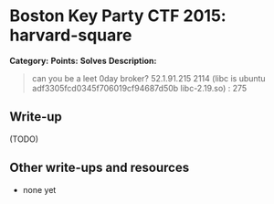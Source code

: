 # Boston Key Party CTF 2015: harvard-square

**Category:** 
**Points:** 
**Solves** 
**Description:**

> can you be a leet 0day broker? 52.1.91.215 2114 (libc is ubuntu adf3305fcd0345f706019cf94687d50b libc-2.19.so) : 275

## Write-up

(TODO)

## Other write-ups and resources

* none yet